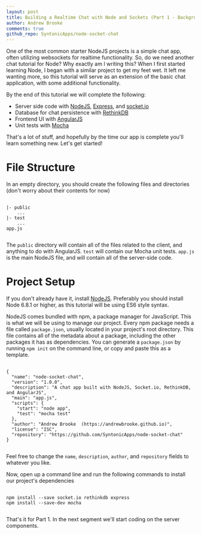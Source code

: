 ```yaml
---
layout: post
title: Building a Realtime Chat with Node and Sockets (Part 1 - Background and Project Setup)
author: Andrew Brooke
comments: true
github_repo: SyntonicApps/node-socket-chat
---
```


One of the most common starter NodeJS projects is a simple chat app, often utilizing websockets for realtime functionality. So, do we need another chat tutorial for Node? Why exactly am I writing this? When I first started learning Node, I began with a similar project to get my feet wet. It left me wanting more, so this tutorial will serve as an extension of the basic chat application, with some additional functionality.

By the end of this tutorial we will complete the following:

- Server side code with [NodeJS](https://nodejs.org/en/), [Express](http://expressjs.com/), and [socket.io](http://socket.io/)
- Database for chat persistence with [RethinkDB](https://www.rethinkdb.com/)
- Frontend UI with [AngularJS](https://angularjs.org/)
- Unit tests with [Mocha](https://mochajs.org/)

That's a lot of stuff, and hopefully by the time our app is complete you'll learn something new. Let's get started!

# File Structure

In an empty directory, you should create the following files and directories (don't worry about their contents for now)
<pre>
	<code class="bash">
|- public
	...
|- test
	...
app.js
	</code>
</pre>

The `public` directory will contain all of the files related to the client, and anything to do with AngularJS. `test` will contain our Mocha unit tests. `app.js` is the main NodeJS file, and will contain all of the server-side code.

# Project Setup

If you don't already have it, install [NodeJS](https://nodejs.org/en/). Preferably you should install Node 6.8.1 or higher, as this tutorial will be using ES6 style syntax.

NodeJS comes bundled with npm, a package manager for JavaScript. This is what we will be using to manage our project. Every npm package needs a file called `package.json`, usually located in your project's root directory. This file contains all of the metadata about a package, including the other packages it has as dependencies. You can generate a `package.json` by running `npm init` on the command line, or copy and paste this as a template.

<pre>
	<code class="javascript">
{
  "name": "node-socket-chat",
  "version": "1.0.0",
  "description": "A chat app built with NodeJS, Socket.io, RethinkDB, and AngularJS",
  "main": "app.js",
  "scripts": {
    "start": "node app",
    "test": "mocha test"
  },
  "author": "Andrew Brooke <andrewbrooke15@gmail.com> (https://andrewbrooke.github.io)",
  "license": "ISC",
  "repository": "https://github.com/SyntonicApps/node-socket-chat"
}
	</code>
</pre>

Feel free to change the `name`, `description`, `author`, and `repository` fields to whatever you like.

Now, open up a command line and run the following commands to install our project's dependencies

<pre>
	<code class="bash">
npm install --save socket.io rethinkdb express
npm install --save-dev mocha
	</code>
</pre>

That's it for Part 1. In the next segment we'll start coding on the server components.
